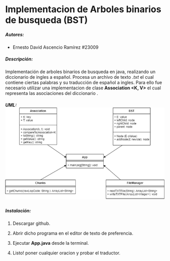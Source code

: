 # Implementacion de Arboles binarios de busqueda (BST)

##### Autores:

- Ernesto David Ascencio Ramírez #23009

##### Descripción:

Implementación de arboles binarios de busqueda en java, realizando un diccionario de ingles a español. Procesa un archivo de texto *.txt* el cual contiene ciertas palabras y su traducción de español a ingles. Para ello fue necesario utilizar una implementacion de clase **Association <K, V>** el cual representa las asociaciones del diccionario . 

##### UML:![UMLSIU](hoja7\UML.png)

##### Instalación:

1. Descargar github.

2. Abrir dicho programa en el editor de texto de preferencia.

3. Ejecutar **App.java** desde la terminal.

4. Listo! poner cualquier oracion y probar el traductor.
